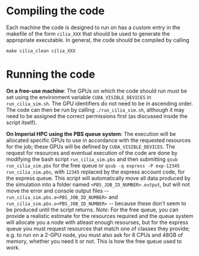 # Compiling the code
Each machine the code is designed to run on has a custom entry in the makefile of the form `cilia_XXX` that should be used to generate the appropriate executable. In general, the code should be compiled by calling

`make cilia_clean cilia_XXX`

# Running the code
**On a free-use machine**: The GPUs on which the code should run must be set using the environment variable `CUDA_VISIBLE_DEVICES` in `run_cilia_sim.sh`. The GPU identifiers do not need to be in ascending order. The code can then be run by calling `./run_cilia_sim.sh`, although it may need to be assigned the correct permissions first (as discussed inside the script itself).

**On Imperial HPC using the PBS queue system**: The execution will be allocated specific GPUs to use in accordance with the requested resources for the job; these GPUs will be defined by `CUDA_VISIBLE_DEVICES`. The request for resources and eventual execution of the code are done by modifying the bash script `run_cilia_sim.pbs` and then submitting `qsub run_cilia_sim.pbs` for the free queue or `qsub -q express -P exp-12345 run_cilia_sim.pbs`, with `12345` replaced by the express account code, for the express queue. This script will automatically move all data produced by the simulation into a folder named `<PBS_JOB_ID_NUMBER>.output`, but will not move the error and console output files -- `run_cilia_sim.pbs.e<PBS_JOB_ID_NUMBER>` and `run_cilia_sim.pbs.o<PBS_JOB_ID_NUMBER>` -- because these don't seem to be produced until the script returns. *Note*: For the free queue, you can provide a realistic estimate for the resources required and the queue system will allocate you a node with atleast enough resourses, but for the express queue you must request resources that match one of classes they provide; e.g. to run on a 2-GPU node, you must also ask for 8 CPUs and 48GB of memory, whether you need it or not. This is how the free queue used to work.
